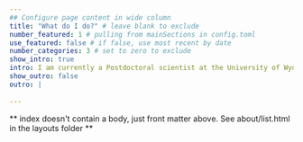 ```yaml
---
## Configure page content in wide column
title: "What do I do?" # leave blank to exclude
number_featured: 1 # pulling from mainSections in config.toml
use_featured: false # if false, use most recent by date
number_categories: 3 # set to zero to exclude
show_intro: true
intro: I am currently a Postdoctoral scientist at the University of Wyoming as part of both the [Weiss-Lehman lab group](https://weisslehmanlab.weebly.com/) and the [Modelscape consortium](https://microcollaborative.atlassian.net/wiki/spaces/MP/overview). I'm working on a modeling framework to incorporate interspecific effects into structured population models, and also contribute to collaborative projects that improve our ability to model ecological time series. <p>I recieved my PhD in Ecology from the University of Wyoming in the [Program in Ecology and Evolution](http://uwyo.edu/pie/) and the [Botany Department](http://www.uwyo.edu/botany/), where I worked with Dr. Daniel Laughlin. My doctoral research investigated how environmental variation across space and time drives plant demographic processes, with a specific focus on how plant leaf and root traits mediate the effect of drought on demographic rates in western grass-dominated ecosystems. I also developed an R package to translate maps of plant occurrence into growth, survival, reproduction, and competition data for further analysis. You can find more about my research projects [here](http://astearsresearch.com/research/). <p> Here's my [CV](http://astearsresearch.com/about/main/AStears_CV_2023_2.pdf)
show_outro: false
outro: |
  
---
```


** index doesn't contain a body, just front matter above.
See about/list.html in the layouts folder **
